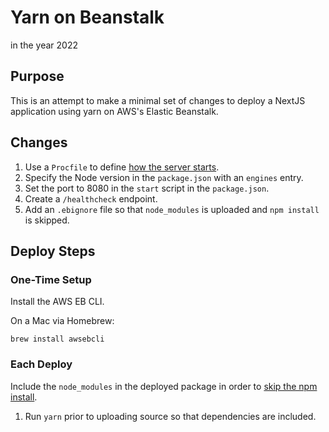 # Yarn on Beanstalk

in the year 2022

## Purpose

This is an attempt to make a minimal set of changes to deploy a NextJS application using yarn on AWS's Elastic Beanstalk.

## Changes

1. Use a `Procfile` to define [how the server starts](https://docs.aws.amazon.com/elasticbeanstalk/latest/dg/nodejs-configuration-procfile.html).
2. Specify the Node version in the `package.json` with an `engines` entry.
3. Set the port to 8080 in the `start` script in the `package.json`.
4. Create a `/healthcheck` endpoint.
5. Add an `.ebignore` file so that `node_modules` is uploaded and `npm install` is skipped.

## Deploy Steps

### One-Time Setup

Install the AWS EB CLI.

On a Mac via Homebrew:

`brew install awsebcli`

### Each Deploy

Include the `node_modules` in the deployed package in order to [skip the npm install](https://docs.aws.amazon.com/elasticbeanstalk/latest/dg/nodejs-platform-dependencies.html#nodejs-platform-nodemodules).

1. Run `yarn` prior to uploading source so that dependencies are included.

